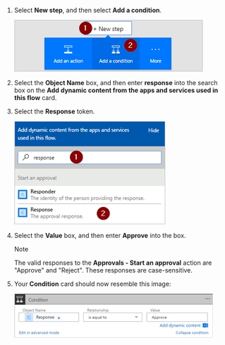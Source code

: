 1. Select **New step**, and then select **Add a condition**.
   
    ![add condition](../includes/media/modern-approvals/add-response-condition.png)
2. Select the **Object Name** box, and then enter **response** into the search box on the **Add dynamic content from the apps and services used in this flow** card.
3. Select the **Response** token.
   
    ![select response token](../includes/media/modern-approvals/search-for-response.png)
4. Select the **Value** box, and then enter **Approve** into the box.
   
   > [!NOTE]
   > The valid responses to the **Approvals - Start an approval** action are "Approve" and "Reject". These responses are case-sensitive.
   > 
   > 
5. Your **Condition** card should now resemble this image:
   
    ![](../includes/media/modern-approvals/response-condition-test.png)

